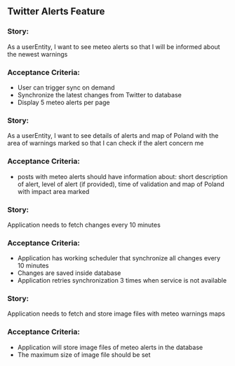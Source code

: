 ## Twitter Alerts Feature

### Story:
As a userEntity, I want to see meteo alerts so that I will be informed about the newest warnings

### Acceptance Criteria:

- User can trigger sync on demand
- Synchronize the latest changes from Twitter to database
- Display 5 meteo alerts per page

### Story:
As a userEntity, I want to see details of alerts and map of Poland with the area of warnings marked so 
that I can check if the alert concern me

### Acceptance Criteria:

- posts with meteo alerts should have information about: short description of alert, level of alert (if provided),
  time of validation and map of Poland with impact area marked
  

### Story:
Application needs to fetch changes every 10 minutes

### Acceptance Criteria:

- Application has working scheduler that synchronize all changes every 10 minutes
- Changes are saved inside database
- Application retries synchronization 3 times when service is not available

### Story:
Application needs to fetch and store image files with meteo warnings maps

### Acceptance Criteria:

- Application will store image files of meteo alerts in the database
- The maximum size of image file should be set
